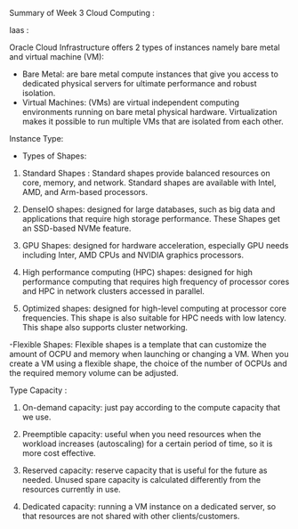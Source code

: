 Summary of Week 3 Cloud Computing :

Iaas :

Oracle Cloud Infrastructure offers 2 types of instances namely bare metal and virtual machine (VM):
- Bare Metal: are bare metal compute instances that give you access to dedicated physical servers for ultimate performance and robust isolation.
- Virtual Machines: (VMs) are virtual independent computing environments running on bare metal physical hardware. Virtualization makes it possible to run multiple VMs that are isolated from each other.

Instance Type:

- Types of Shapes:
1. Standard Shapes : Standard shapes provide balanced resources on core, memory, and network. Standard shapes are available with Intel, AMD, and Arm-based processors.

2. DenseIO shapes: designed for large databases, such as big data and applications that require high storage performance. These Shapes get an SSD-based NVMe feature.

3. GPU Shapes: designed for hardware acceleration, especially GPU needs including Inter, AMD CPUs and NVIDIA graphics processors.

4. High performance computing (HPC) shapes: designed for high performance computing that requires high frequency of processor cores and HPC in network clusters accessed in parallel.

5. Optimized shapes: designed for high-level computing at processor core frequencies. This shape is also suitable for HPC needs with low latency. This shape also supports cluster networking.

-Flexible Shapes:
Flexible shapes is a template that can customize the amount of OCPU and memory when launching or changing a VM. When you create a VM using a flexible shape, the choice of the number of OCPUs and the required memory volume can be adjusted.

Type Capacity :
1. On-demand capacity: just pay according to the compute capacity that we use.

2. Preemptible capacity: useful when you need resources when the workload increases (autoscaling) for a certain period of time, so it is more cost effective.

3. Reserved capacity: reserve capacity that is useful for the future as needed. Unused spare capacity is calculated differently from the resources currently in use.

4. Dedicated capacity: running a VM instance on a dedicated server, so that resources are not shared with other clients/customers.